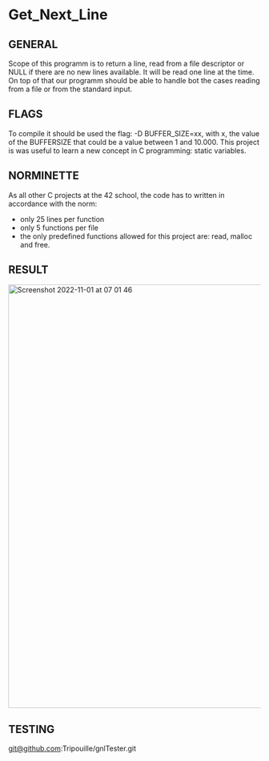 # Get_Next_Line

## GENERAL

Scope of this programm is to return a line, read from a file descriptor or NULL if there are no new lines available.
It will be read one line at the time.
On top of that our programm should be able to handle bot the cases reading from a file or from the standard input.

## FLAGS

To compile it should be used the flag: -D BUFFER_SIZE=xx, with x, the value of the BUFFERSIZE that could be a value between 1 and 10.000.
This project is was useful to learn a new concept in C programming: static variables.

## NORMINETTE

As all other C projects at the 42 school, the code has to written in accordance with the norm:
- only 25 lines per function
- only 5 functions per file
- the only predefined functions allowed for this project are: read, malloc and free.

## RESULT

<img width="846" alt="Screenshot 2022-11-01 at 07 01 46" src="https://user-images.githubusercontent.com/85942176/199169070-fee6dca2-e3ad-48a4-9f20-ab2a530cfd8d.png">


## TESTING

git@github.com:Tripouille/gnlTester.git

